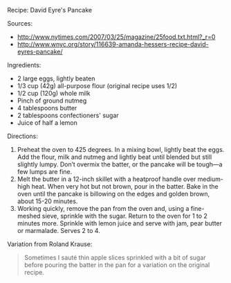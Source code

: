 Recipe: David Eyre's Pancake

Sources: 

- http://www.nytimes.com/2007/03/25/magazine/25food.txt.html?_r=0
- http://www.wnyc.org/story/116639-amanda-hessers-recipe-david-eyres-pancake/

Ingredients:

- 2 large eggs, lightly beaten
- 1/3 cup (42g) all-purpose flour (original recipe uses 1/2)
- 1/2 cup (120g) whole milk
- Pinch of ground nutmeg
- 4 tablespoons butter
- 2 tablespoons confectioners' sugar
- Juice of half a lemon

Directions:

1. Preheat the oven to 425 degrees. In a mixing bowl, lightly beat the eggs.
   Add the flour, milk and nutmeg and lightly beat until blended but still
   slightly lumpy.  Don’t overmix the batter, or the pancake will be tough—a
   few lumps are fine.  
2. Melt the butter in a 12-inch skillet with a heatproof handle over
   medium-high heat. When very hot but not brown, pour in the batter. Bake in
   the oven until the pancake is billowing on the edges and golden brown, about
   15-20 minutes.
3. Working quickly, remove the pan from the oven and, using a fine-meshed
   sieve, sprinkle with the sugar. Return to the oven for 1 to 2 minutes more.
   Sprinkle with lemon juice and serve with jam, pear butter or marmalade.
   Serves 2 to 4.

Variation from Roland Krause:

> Sometimes I sauté thin apple slices sprinkled with a bit of sugar before
> pouring the batter in the pan for a variation on the original recipe.


